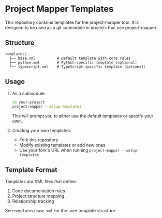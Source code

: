 # Project Mapper Templates

This repository contains templates for the project-mapper tool. It is designed to be used as a git submodule in projects that use project-mapper.

## Structure

```
templates/
  ├── base.xml          # Default template with core rules
  ├── python.xml        # Python-specific template (optional)
  └── typescript.xml    # TypeScript-specific template (optional)
```

## Usage

1. As a submodule:
   ```bash
   cd your-project
   project-mapper --setup-templates
   ```
   This will prompt you to either use the default templates or specify your own.

2. Creating your own templates:
   - Fork this repository
   - Modify existing templates or add new ones
   - Use your fork's URL when running `project-mapper --setup-templates`

## Template Format

Templates are XML files that define:
1. Code documentation rules
2. Project structure mapping
3. Relationship tracking

See `templates/base.xml` for the core template structure. 